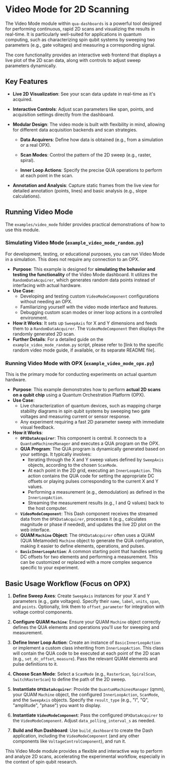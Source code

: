 # Video Mode for 2D Scanning

The Video Mode module within `qua-dashboards` is a powerful tool designed for performing continuous, rapid 2D scans and visualizing the results in real-time.
It is particularly well-suited for applications in quantum computing, such as characterizing spin qubit systems by sweeping two parameters (e.g., gate voltages) and measuring a corresponding signal.

The core functionality provides an interactive web frontend that displays a live plot of the 2D scan data, along with controls to adjust sweep parameters dynamically.

## Key Features

- **Live 2D Visualization**: See your scan data update in real-time as it's acquired.

- **Interactive Controls**: Adjust scan parameters like span, points, and acquisition settings directly from the dashboard.

- **Modular Design**: The video mode is built with flexibility in mind, allowing for different data acquisition backends and scan strategies.

  - **Data Acquirers**: Define how data is obtained (e.g., from a simulation or a real OPX).

  - **Scan Modes**: Control the pattern of the 2D sweep (e.g., raster, spiral).

  - **Inner Loop Actions**: Specify the precise QUA operations to perform at each point in the scan.

- **Annotation and Analysis**: Capture static frames from the live view for detailed annotation (points, lines) and basic analysis (e.g., slope calculations).

## Running Video Mode

The `examples/video_mode` folder provides practical demonstrations of how to use this module.

### Simulating Video Mode (`example_video_mode_random.py`)

For development, testing, or educational purposes, you can run Video Mode in a simulation.
This does not require any connection to an OPX.

- **Purpose**: This example is designed for **simulating the behavior and testing the functionality** of the Video Mode dashboard.
  It utilizes the `RandomDataAcquirer`, which generates random data points instead of interfacing with actual hardware.
- **Use Case**:
  - Developing and testing custom `VideoModeComponent` configurations without needing an OPX.
  - Familiarizing yourself with the video mode interface and features.
  - Debugging custom scan modes or inner loop actions in a controlled environment.
- **How it Works**: It sets up `SweepAxis` for X and Y dimensions and feeds them to a `RandomDataAcquirer`.
  The `VideoModeComponent` then displays the randomly generated 2D scan.
- **Further Details**: For a detailed guide on the `example_video_mode_random.py` script, please refer to \[link to the specific random video mode guide, if available, or its separate README file\].

### Running Video Mode with OPX (`example_video_mode_opx.py`)

This is the primary mode for conducting experiments on actual quantum hardware.

- **Purpose**: This example demonstrates how to perform **actual 2D scans on a qubit chip** using a Quantum Orchestration Platform (OPX).
- **Use Case**:
  - Live characterization of quantum devices, such as mapping charge stability diagrams in spin qubit systems by sweeping two gate voltages and measuring current or sensor response.
  - Any experiment requiring a fast 2D parameter sweep with immediate visual feedback.
- **How it Works**:
  - **`OPXDataAcquirer`**: This component is central. It connects to a `QuantumMachinesManager` and executes a QUA program on the OPX.
  - **QUA Program**: The QUA program is dynamically generated based on your settings. It typically involves:
    - Iterating through the X and Y sweep values defined by `SweepAxis` objects, according to the chosen `ScanMode`.
    - At each point in the 2D grid, executing an `InnerLoopAction`. This action contains the QUA code for setting the appropriate DC offsets or playing pulses corresponding to the current X and Y values.
    - Performing a measurement (e.g., demodulation) as defined in the `InnerLoopAction`.
    - Streaming the measurement results (e.g., I and Q values) back to the host computer.
  - **`VideoModeComponent`**: This Dash component receives the streamed data from the `OPXDataAcquirer`, processes it (e.g., calculates magnitude or phase if needed), and updates the live 2D plot on the web interface.
  - **QUAM `Machine` Object**: The `OPXDataAcquirer` often uses a QUAM (QUA Metamodel) `Machine` object to generate the QUA configuration, making it easier to define elements, operations, and pulses.
  - **`BasicInnerLoopAction`**: A common starting point that handles setting DC offsets for two elements and performing a measurement. This can be customized or replaced with a more complex sequence specific to your experiment.

## Basic Usage Workflow (Focus on OPX)

1.  **Define Sweep Axes**: Create `SweepAxis` instances for your X and Y parameters (e.g., gate voltages).
    Specify their `name`, `label`, `units`, `span`, and `points`.
    Optionally, link them to `offset_parameter` for integration with voltage control components.

2.  **Configure QUAM `Machine`**: Ensure your QUAM `Machine` object correctly defines the QUA elements and operations you'll use for sweeping and measurement.

3.  **Define Inner Loop Action**:
    Create an instance of `BasicInnerLoopAction` or implement a custom class inheriting from `InnerLoopAction`.
    This class will contain the QUA code to be executed at each point of the 2D scan (e.g., `set_dc_offset`, `measure`).
    Pass the relevant QUAM elements and pulse definitions to it.

4.  **Choose Scan Mode**: Select a `ScanMode` (e.g., `RasterScan`, `SpiralScan`, `SwitchRasterScan`) to define the path of the 2D sweep.

5.  **Instantiate `OPXDataAcquirer`**:
    Provide the `QuantumMachinesManager` (qmm), your QUAM `Machine` object, the configured `InnerLoopAction`, `ScanMode`, and the `SweepAxis` objects.
    Specify the `result_type` (e.g., "I", "Q", "amplitude", "phase") you want to display.

6.  **Instantiate `VideoModeComponent`**: Pass the configured `OPXDataAcquirer` to the `VideoModeComponent`.
    Adjust `data_polling_interval_s` as needed.

7.  **Build and Run Dashboard**: Use `build_dashboard` to create the Dash application, including the `VideoModeComponent` (and any other components like `VoltageControlComponent`), and run it.

This Video Mode module provides a flexible and interactive way to perform and analyze 2D scans, accelerating the experimental workflow, especially in the context of spin qubit research.
